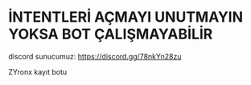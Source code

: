 # İNTENTLERİ AÇMAYI UNUTMAYIN YOKSA BOT ÇALIŞMAYABİLİR

discord sunucumuz: https://discord.gg/78nkYn28zu




ZYronx kayıt botu